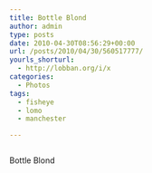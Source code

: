 ```yaml
---
title: Bottle Blond
author: admin
type: posts
date: 2010-04-30T08:56:29+00:00
url: /posts/2010/04/30/560517777/
yourls_shorturl:
  - http://lobban.org/i/x
categories:
  - Photos
tags:
  - fisheye
  - lomo
  - manchester

---
```

<div class="figure">
  <img src="http://andy.lobban.org/photo/1280/560517777/1/tumblr_l1om65qQgi1qzrl7b" alt="" />
</div>

Bottle Blond